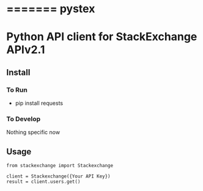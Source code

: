 =======
pystex
======

# Python API client for StackExchange APIv2.1

## Install

### To Run
* pip install requests

### To Develop
Nothing specific now

## Usage

	from stackexchange import Stackexchange

	client = Stackexchange({Your API Key})
	result = client.users.get()
